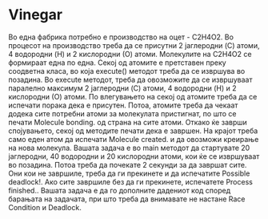 # Vinegar

Во една фабрика потребно е производство на оцет - C2H4O2.
Во процесот на производство треба да се присутни 2 јаглеродни (C) атоми, 4 водородни (H) и 2 кислородни (О) атоми.
Молекулите на C2H4O2 се формираат една по една.
Секој од атомите е претставен преку соодветна класа, во која execute() методот треба да се извршува во позадина.
Во execute методот, треба да овозможите да се извршуваат паралелно максимум 2 јаглеродни (C) атоми, 4 водородни (H)
и 2 кислородни (О) атоми. По влегувањето на секој од атомите треба да се испечати порака дека е присутен. Потоа,
атомите треба да чекаат додека сите потребни атоми за молекулата пристигнат, по што се печати Molecule bonding.
од страна на сите атоми. Откако ќе заврши спојувањето, секој од методите печати дека е завршен. На крајот треба само
еден атом да испечати Molecule created. и да овозможи креирање на нова молекула.
Вашата задача е во main методот да стартувате 20 јаглеродни, 40 водородни и 20 кислородни атоми, кои ќе се извршуваат
во позадина. Потоа треба да почекате 2 секунди за да завршат сите. Они кои не завршиле, треба да ги прекинете и да
испечатите Possible deadlock!. Ако сите завршиле без да ги прекинете, испечатете Process finished..
Вашата задача е да го дополните дадениот код според барањата на задачата, при што треба да внимавате не настане Race
Condition и Deadlock.

